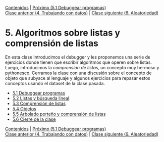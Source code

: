 [Contenidos](../Contenidos.md) \| [Próximo (5.1 Debuggear programas)](01_Debugger.md)  
[Clase anterior (4. Trabajando con datos)](../04_Datos/00_Resumen.md) \| [Clase siguiente (6. Aleatoriedad)](../06_Aleatoriedad/00_Resumen.md)

# 5. Algoritmos sobre listas y comprensión de listas
En esta clase introducimos el debugger y les proponemos una serie de ejercicios donde tienen que escribir algoritmos que operen sobre listas. Luego, introducimos la _comprensión de listas_, un concepto muy hermoso y pythonesco. Cerramos la clase con una discusión sobre el concepto de objeto que subyace al lenguaje y algunos ejercicios para repasar estos conceptos usando el dataset de la clase pasada.


* [5.1 Debuggear programas](01_Debugger.md)
* [5.2 Listas y búsqueda lineal](02_IteradoresLista.md)
* [5.3 Comprensión de listas](03_Comprension_Listas.md)
* [5.4 Objetos](04_Objetos.md)
* [5.5 Arbolado porteño y comprensión de listas](05_Arboles2_LC.md)
* [5.6 Cierre de la clase](06_Cierre.md)


[Contenidos](../Contenidos.md) \| [Próximo (5.1 Debuggear programas)](01_Debugger.md)  
[Clase anterior (4. Trabajando con datos)](../04_Datos/00_Resumen.md) \| [Clase siguiente (6. Aleatoriedad)](../06_Aleatoriedad/00_Resumen.md)
